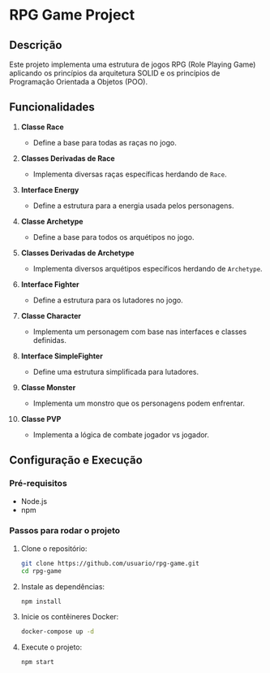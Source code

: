 # RPG Game Project

## Descrição
Este projeto implementa uma estrutura de jogos RPG (Role Playing Game) aplicando os princípios da arquitetura SOLID e os princípios de Programação Orientada a Objetos (POO). 

## Funcionalidades
1. **Classe Race**
   - Define a base para todas as raças no jogo.

2. **Classes Derivadas de Race**
   - Implementa diversas raças específicas herdando de `Race`.

3. **Interface Energy**
   - Define a estrutura para a energia usada pelos personagens.

4. **Classe Archetype**
   - Define a base para todos os arquétipos no jogo.

5. **Classes Derivadas de Archetype**
   - Implementa diversos arquétipos específicos herdando de `Archetype`.

6. **Interface Fighter**
   - Define a estrutura para os lutadores no jogo.

7. **Classe Character**
   - Implementa um personagem com base nas interfaces e classes definidas.

8. **Interface SimpleFighter**
   - Define uma estrutura simplificada para lutadores.

9. **Classe Monster**
   - Implementa um monstro que os personagens podem enfrentar.

10. **Classe PVP**
    - Implementa a lógica de combate jogador vs jogador.

## Configuração e Execução

### Pré-requisitos
- Node.js
- npm

### Passos para rodar o projeto
1. Clone o repositório:
   ```sh
   git clone https://github.com/usuario/rpg-game.git
   cd rpg-game

2. Instale as dependências:
   ```sh
   npm install
   
3. Inicie os contêineres Docker:
   ```sh
   docker-compose up -d

4. Execute o projeto:
   ````sh
   npm start
